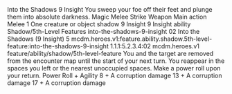 <ability>
  <name>Into the Shadows</name>
  <cost>9 Insight</cost>
  <flavor>You sweep your foe off their feet and plunge them into absolute darkness.</flavor>
  <keywords>
    <keyword>Magic</keyword>
    <keyword>Melee</keyword>
    <keyword>Strike</keyword>
    <keyword>Weapon</keyword>
  </keywords>
  <type>Main action</type>
  <distance>Melee 1</distance>
  <target>One creature or object</target>
  <metadata>
    <class>shadow</class>
    <cost>9 Insight</cost>
    <cost_amount>9</cost_amount>
    <cost_resource>Insight</cost_resource>
    <feature_type>ability</feature_type>
    <file_dpath>Shadow/5th-Level Features</file_dpath>
    <item_id>into-the-shadows-9-insight</item_id>
    <item_index>02</item_index>
    <item_name>Into the Shadows (9 Insight)</item_name>
    <level>5</level>
    <scc>mcdm.heroes.v1:feature.ability.shadow.5th-level-feature:into-the-shadows-9-insight</scc>
    <scdc>1.1.1:5.2.3.4:02</scdc>
    <source>mcdm.heroes.v1</source>
    <type>feature/ability/shadow/5th-level-feature</type>
  </metadata>
  <effects>
    <effect type="mundane">You and the target are removed from the encounter map until the start of your next turn. You reappear in the spaces you left or the nearest unoccupied spaces. Make a power roll upon your return.</effect>
    <effect type="roll">
      <roll>Power Roll + Agility</roll>
      <t1>8 + A corruption damage</t1>
      <t2>13 + A corruption damage</t2>
      <t3>17 + A corruption damage</t3>
    </effect>
  </effects>
</ability>
